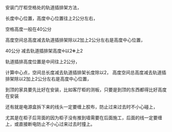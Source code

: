 安装门厅柜空格处的轨道插排架方法，

长度中心位置，高度中心位置往上2公分左右，

空格高度一般在40公分

高度空间总高度减去轨道插排架除以2加上2公分左右是高度中心位置，

40公分 减去轨道插排架高度➗以2➕上2


轨道插排高度位置是中间往上2公分，

计算中心点，空间总长度减去轨道插排架长度除以2，
高度空间总高度减去轨道插排架除以2加上2公分左右是高度中心位置，



到顶的家具要先比好在安装，比如客厅柜的测板，只要是到顶的东西都得比好高度在安装



还有就是电源盒拆下来的线头一定要缠上胶布，防止过来过去时不小心碰上，


尤其是在柜子后背面的因为柜子没有推到墙需要在后面施工，后面的线一定要缠上，或直接断电防止不小心过来过去时撞上。
















